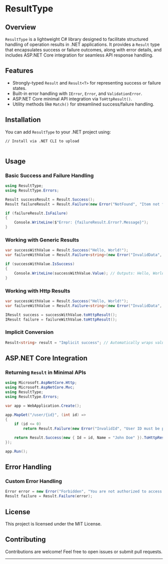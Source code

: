 ﻿# ResultType

## Overview
`ResultType` is a lightweight C# library designed to facilitate structured handling of operation results in .NET applications. It provides a `Result` type that encapsulates success or failure outcomes, along with error details, and includes ASP.NET Core integration for seamless API response handling.

## Features
- Strongly-typed `Result` and `Result<T>` for representing success or failure states.
- Built-in error handling with `IError`, `Error`, and `ValidationError`.
- ASP.NET Core minimal API integration via `ToHttpResult()`.
- Utility methods like `Match()` for streamlined success/failure handling.

## Installation

You can add `ResultType` to your .NET project using:

```sh
// Install via .NET CLI to upload
 
```

## Usage

### Basic Success and Failure Handling
```csharp
using ResultType;
using ResultType.Errors;

Result successResult = Result.Success();
Result failureResult = Result.Failure(new Error("NotFound", "Item not found", 404));

if (failureResult.IsFailure)
{
    Console.WriteLine($"Error: {failureResult.Error?.Message}");
}
```



### Working with Generic Results
```csharp
var successWithValue = Result.Success("Hello, World!");
var failureWithValue = Result.Failure<string>(new Error("InvalidData", "The provided data is incorrect.", 400));

if (successWithValue.IsSuccess)
{
    Console.WriteLine(successWithValue.Value); // Outputs: Hello, World!
}
```

### Working with Http Results
```csharp
var successWithValue = Result.Success("Hello, World!");
var failureWithValue = Result.Failure<string>(new Error("InvalidData", "The provided data is incorrect.", 400));

IResult success = successWithValue.toHttpResult();
IResult failure = failureWithValue.toHttpResult();
```

### Implicit Conversion
```csharp
Result<string> result = "Implicit success"; // Automatically wraps value in Result.Success
```

## ASP.NET Core Integration

### Returning `Result` in Minimal APIs
```csharp
using Microsoft.AspNetCore.Http;
using Microsoft.AspNetCore.Mvc;
using ResultType;
using ResultType.Errors;

var app = WebApplication.Create();

app.MapGet("/user/{id}", (int id) =>
{
    if (id <= 0)
        return Result.Failure(new Error("InvalidId", "User ID must be positive", 400)).ToHttpResult();

    return Result.Success(new { Id = id, Name = "John Doe" }).ToHttpResult();
});

app.Run();
```

## Error Handling

### Custom Error Handling
```csharp
Error error = new Error("Forbidden", "You are not authorized to access this resource.", 403);
Result failure = Result.Failure(error);
```

## License
This project is licensed under the MIT License.

## Contributing
Contributions are welcome! Feel free to open issues or submit pull requests.

---



